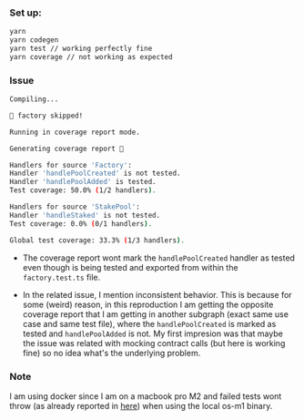 ### Set up:

```bash
yarn
yarn codegen
yarn test // working perfectly fine
yarn coverage // not working as expected
```

### Issue

```bash
Compiling...

💬 factory skipped!

Running in coverage report mode.

Generating coverage report 📝

Handlers for source 'Factory':
Handler 'handlePoolCreated' is not tested.
Handler 'handlePoolAdded' is tested.
Test coverage: 50.0% (1/2 handlers).

Handlers for source 'StakePool':
Handler 'handleStaked' is not tested.
Test coverage: 0.0% (0/1 handlers).

Global test coverage: 33.3% (1/3 handlers).
```

- The coverage report wont mark the `handlePoolCreated` handler as tested even though is being tested and exported from within the `factory.test.ts` file.

- In the related issue, I mention inconsistent behavior. This is because for some (weird) reason, in this reproduction I am getting the opposite coverage report that I am getting in another subgraph (exact same use case and same test file), where the `handlePoolCreated` is marked as tested and `handlePoolAdded` is not. My first impresion was that maybe the issue was related with mocking contract calls (but here is working fine) so no idea what's the underlying problem. 

### Note

I am using docker since I am on a macbook pro M2 and failed tests wont throw (as already reported in [here](https://github.com/LimeChain/matchstick/releases)) when using the local os-m1 binary.

 
